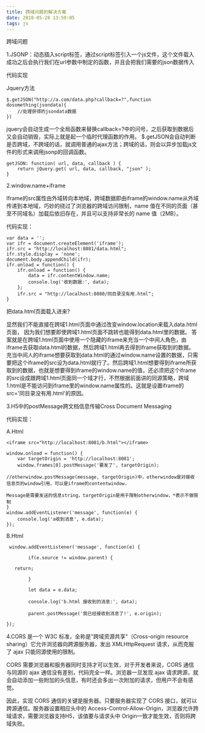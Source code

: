 ```yaml
---
title: 跨域问题的解决方案
date: 2018-05-28 13:59:05
tags: js
---
```

跨域问题

1.JSONP：动态插入script标签，通过script标签引入一个js文件，这个文件载入成功之后会执行我们在url参数中制定的函数，并且会把我们需要的json数据传入

代码实现

Jquery方法

    $.getJSON("http://a.com/data.php?callback=?",function dosomething(jsondata){
        //处理获得的jsondata数据
    })

jquery会自动生成一个全局函数来替换callback=?中的问号，之后获取到数据后又会自动销毁，实际上就是起一个临时代理函数的作用。
$.getJSON会自动判断是否跨域，不跨域的话，就调用普通的ajax方法；跨域的话，则会以异步加载js文件的形式来调用jsonp的回调函数。
   
    getJSON: function( url, data, callback ) {
        return jQuery.get( url, data, callback, "json" );
    }

2.window.name+iframe

Iframe的src属性由外域转向本地域，跨域数据即由iframe的window.name从外域传递到本地域，巧妙的绕过了浏览器的跨域访问限制，name 值在不同的页面（甚至不同域名）加载后依旧存在，并且可以支持非常长的 name 值（2MB）。

代码实现：

    var data = '';
    var ifr = document.createElement('iframe');
    ifr.src = "http://localhost:8081/data.html";
    ifr.style.display = 'none';
    document.body.appendChild(ifr);
    ifr.onload = function() {
        ifr.onload = function() {
            data = ifr.contentWindow.name;
            console.log('收到数据:', data);
        };
        ifr.src = "http://localhost:8080/同目录没有用.html";
    }

把data.html页面载入进来?

显然我们不能直接在跨域1.html页面中通过改变window.location来载入data.html页面，
因为我们想要即使跨域1.html页面不跳转也能得到data.html里的数据。
答案就是在跨域1.html页面中使用一个隐藏的iframe来充当一个中间人角色，由iframe去获取data.html的数据，然后跨域1.html再去得到iframe获取到的数据。
充当中间人的iframe想要获取到data.html的通过window.name设置的数据，只需要把这个iframe的src设为data.html就行了。然后跨域1.html想要得到iframe所获取到的数据，也就是想要得到iframe的window.name的值，还必须把这个iframe的src设成跟跨域1.html页面同一个域才行，不然根据前面讲的同源策略，跨域1.html是不能访问到iframe里的window.name属性的。这就是设置iframe的src='同目录没有用.html'的原因。

3.H5中的postMessage跨文档信息传输Cross Document Messaging

代码实现：

A.Html

    <iframe src="http://localhost:8081/b.html"></iframe>
    
    window.onload = function() {
        var targetOrigin = 'http://localhost:8081';
        window.frames[0].postMessage('要发了', targetOrigin);
    
    //otherwindow.postMessage(message, targetOrigin)中，otherwindow是对接收信息页的window引用，可以是iframe的contentwindow.
    
    Message是需要发送的信息string，targetOrigin是用于限制otherwindow，*表示不做限制
    }
    window.addEventListener('message', function(e) {
        console.log('a收到消息', e.data);
    });

B.Html

     window.addEventListener('message', function(e) {
    
            if(e.source != window.parent) {
    
       return;
    
            }
    
            let data = e.data;
    
            console.log('b.html 接收到的消息:', data);
    
            parent.postMessage('我已经接收到消息了!', e.origin);
    
    });

4.CORS 是一个 W3C 标准，全称是"跨域资源共享"（Cross-origin resource sharing）它允许浏览器向跨源服务器，发出 XMLHttpRequest 请求，从而克服了 ajax 只能同源使用的限制。

CORS 需要浏览器和服务器同时支持才可以生效，对于开发者来说，CORS 通信与同源的 ajax 通信没有差别，代码完全一样。浏览器一旦发现 ajax 请求跨源，就会自动添加一些附加的头信息，有时还会多出一次附加的请求，但用户不会有感觉。

因此，实现 CORS 通信的关键是服务器。只要服务器实现了 CORS 接口，就可以跨源通信。服务器设置相应头中的 Access-Control-Allow-Origin，浏览器允许跨域请求，需要浏览器支持H5，该值要与请求头中 Origin一致才能生效，否则将跨域失败。

